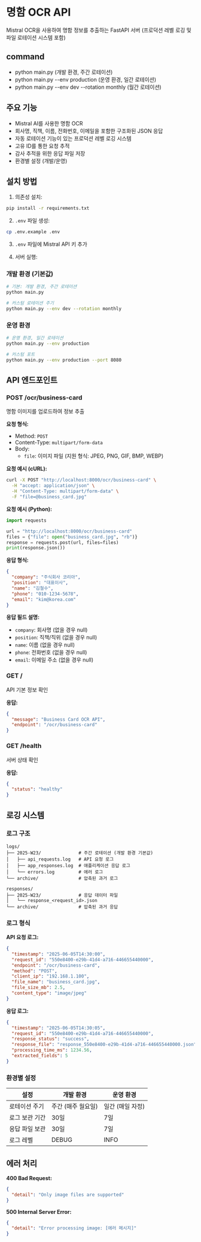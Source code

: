 # 명함 OCR API

Mistral OCR을 사용하여 명함 정보를 추출하는 FastAPI 서버 (프로덕션 레벨 로깅 및 파일 로테이션 시스템 포함)

## command

- python main.py (개발 환경, 주간 로테이션)
- python main.py --env production (운영 환경, 일간 로테이션)
- python main.py --env dev --rotation monthly (월간 로테이션)

## 주요 기능

- Mistral AI를 사용한 명함 OCR
- 회사명, 직책, 이름, 전화번호, 이메일을 포함한 구조화된 JSON 응답
- 자동 로테이션 기능이 있는 프로덕션 레벨 로깅 시스템
- 고유 ID를 통한 요청 추적
- 감사 추적을 위한 응답 파일 저장
- 환경별 설정 (개발/운영)

## 설치 방법

1. 의존성 설치:

```bash
pip install -r requirements.txt
```

2. `.env` 파일 생성:

```bash
cp .env.example .env
```

3. `.env` 파일에 Mistral API 키 추가

4. 서버 실행:

### 개발 환경 (기본값)

```bash
# 기본: 개발 환경, 주간 로테이션
python main.py

# 커스텀 로테이션 주기
python main.py --env dev --rotation monthly
```

### 운영 환경

```bash
# 운영 환경, 일간 로테이션
python main.py --env production

# 커스텀 포트
python main.py --env production --port 8080
```

## API 엔드포인트

### POST /ocr/business-card

명함 이미지를 업로드하여 정보 추출

**요청 형식:**

- Method: `POST`
- Content-Type: `multipart/form-data`
- Body:
  - `file`: 이미지 파일 (지원 형식: JPEG, PNG, GIF, BMP, WEBP)

**요청 예시 (cURL):**

```bash
curl -X POST "http://localhost:8000/ocr/business-card" \
  -H "accept: application/json" \
  -H "Content-Type: multipart/form-data" \
  -F "file=@business_card.jpg"
```

**요청 예시 (Python):**

```python
import requests

url = "http://localhost:8000/ocr/business-card"
files = {"file": open("business_card.jpg", "rb")}
response = requests.post(url, files=files)
print(response.json())
```

**응답 형식:**

```json
{
  "company": "주식회사 코리아",
  "position": "대표이사",
  "name": "김철수",
  "phone": "010-1234-5678",
  "email": "kim@korea.com"
}
```

**응답 필드 설명:**

- `company`: 회사명 (없을 경우 null)
- `position`: 직책/직위 (없을 경우 null)
- `name`: 이름 (없을 경우 null)
- `phone`: 전화번호 (없을 경우 null)
- `email`: 이메일 주소 (없을 경우 null)

### GET /

API 기본 정보 확인

**응답:**

```json
{
  "message": "Business Card OCR API",
  "endpoint": "/ocr/business-card"
}
```

### GET /health

서버 상태 확인

**응답:**

```json
{
  "status": "healthy"
}
```

## 로깅 시스템

### 로그 구조

```
logs/
├── 2025-W23/              # 주간 로테이션 (개발 환경 기본값)
│   ├── api_requests.log   # API 요청 로그
│   ├── app_responses.log  # 애플리케이션 응답 로그
│   └── errors.log         # 에러 로그
└── archive/               # 압축된 과거 로그

responses/
├── 2025-W23/              # 응답 데이터 파일
│   └── response_<request_id>.json
└── archive/               # 압축된 과거 응답
```

### 로그 형식

**API 요청 로그:**

```json
{
  "timestamp": "2025-06-05T14:30:00",
  "request_id": "550e8400-e29b-41d4-a716-446655440000",
  "endpoint": "/ocr/business-card",
  "method": "POST",
  "client_ip": "192.168.1.100",
  "file_name": "business_card.jpg",
  "file_size_mb": 2.5,
  "content_type": "image/jpeg"
}
```

**응답 로그:**

```json
{
  "timestamp": "2025-06-05T14:30:05",
  "request_id": "550e8400-e29b-41d4-a716-446655440000",
  "response_status": "success",
  "response_file": "response_550e8400-e29b-41d4-a716-446655440000.json",
  "processing_time_ms": 1234.56,
  "extracted_fields": 5
}
```

### 환경별 설정

| 설정           | 개발 환경          | 운영 환경        |
| -------------- | ------------------ | ---------------- |
| 로테이션 주기  | 주간 (매주 월요일) | 일간 (매일 자정) |
| 로그 보관 기간 | 30일               | 7일              |
| 응답 파일 보관 | 30일               | 7일              |
| 로그 레벨      | DEBUG              | INFO             |

## 에러 처리

**400 Bad Request:**

```json
{
  "detail": "Only image files are supported"
}
```

**500 Internal Server Error:**

```json
{
  "detail": "Error processing image: [에러 메시지]"
}
```
